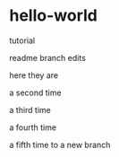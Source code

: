# hello-world
tutorial

readme branch edits

here they are

a second time

a third time

a fourth time

a fifth time to a new branch
